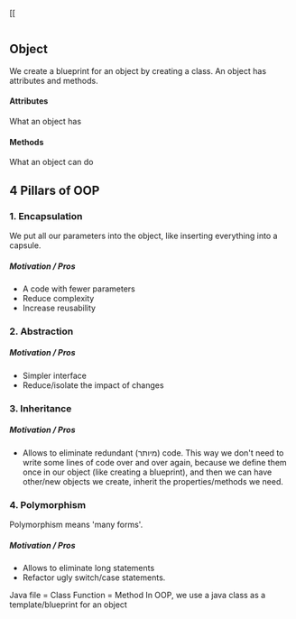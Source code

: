 [[
```table-of-contents
```

## Object
We create a blueprint for an object by creating a class.
An object has attributes and methods.
#### Attributes
What an object has
#### Methods
What an object can do
## 4 Pillars of OOP
### 1. Encapsulation
We put all our parameters into the object, like inserting everything into a capsule.
##### Motivation / Pros
- A code with fewer parameters
- Reduce complexity
- Increase reusability
### 2. Abstraction
##### Motivation / Pros
- Simpler interface
- Reduce/isolate the impact of changes
### 3. Inheritance
##### Motivation / Pros
- Allows to eliminate redundant (מיותר) code.
This way we don't need to write some lines of code over and over again,
because we define them once in our object (like creating a blueprint), and then we can have other/new objects we create, inherit the properties/methods we need.
### 4. Polymorphism
Polymorphism means 'many forms'.
##### Motivation / Pros
- Allows to eliminate long statements
- Refactor ugly switch/case statements.

Java file = Class
Function = Method
In OOP, we use a java class as a template/blueprint for an object

